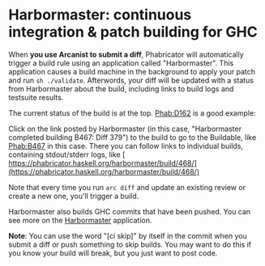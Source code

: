 # Harbormaster: continuous integration & patch building for GHC



When **you use Arcanist to submit a diff**, Phabricator will automatically trigger a build rule using an application called "Harbormaster". This application causes a build machine in the background to apply your patch and run `sh ./validate`. Afterwords, your diff will be updated with a status from Harbormaster about the build, including links to build logs and testsuite results.



The current status of the build is at the top. [
Phab:D162](https://phabricator.haskell.org/D162) is a good example:



[](https://i.imgur.com/spVHWUT.png)



Click on the link posted by Harbormaster (in this case, "Harbormaster completed building B467: Diff 379") to the build to go to the Buildable, like [
Phab:B467](https://phabricator.haskell.org/B467) in this case. There you can follow links to individual builds, containing stdout/stderr logs, like [
https://phabricator.haskell.org/harbormaster/build/468/](https://phabricator.haskell.org/harbormaster/build/468/)



Note that every time you run `arc diff` and update an existing review or create a new one, you'll trigger a build.



Harbormaster also builds GHC commits that have been pushed. You can see more on the [
Harbormaster](https://phabricator.haskell.org/harbormaster) application.



**Note**: You can use the word "\[ci skip\]" by itself in the commit when you submit a diff or push something to skip builds. You may want to do this if you know your build will break, but you just want to post code.


